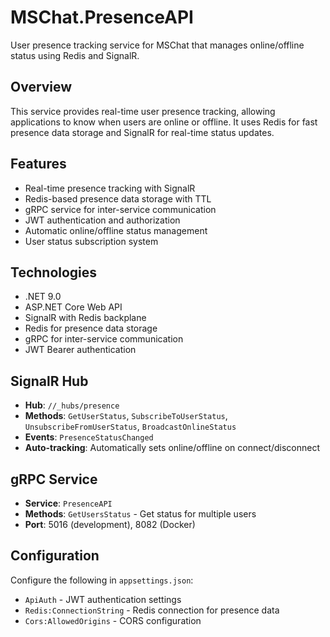 # MSChat.PresenceAPI

User presence tracking service for MSChat that manages online/offline status using Redis and SignalR.

## Overview

This service provides real-time user presence tracking, allowing applications to know when users are online or offline. It uses Redis for fast presence data storage and SignalR for real-time status updates.

## Features

- Real-time presence tracking with SignalR
- Redis-based presence data storage with TTL
- gRPC service for inter-service communication
- JWT authentication and authorization
- Automatic online/offline status management
- User status subscription system

## Technologies

- .NET 9.0
- ASP.NET Core Web API
- SignalR with Redis backplane
- Redis for presence data storage
- gRPC for inter-service communication
- JWT Bearer authentication

## SignalR Hub

- **Hub**: `//_hubs/presence`
- **Methods**: `GetUserStatus`, `SubscribeToUserStatus`, `UnsubscribeFromUserStatus`, `BroadcastOnlineStatus`
- **Events**: `PresenceStatusChanged`
- **Auto-tracking**: Automatically sets online/offline on connect/disconnect

## gRPC Service

- **Service**: `PresenceAPI`
- **Methods**: `GetUsersStatus` - Get status for multiple users
- **Port**: 5016 (development), 8082 (Docker)

## Configuration

Configure the following in `appsettings.json`:

- `ApiAuth` - JWT authentication settings
- `Redis:ConnectionString` - Redis connection for presence data
- `Cors:AllowedOrigins` - CORS configuration